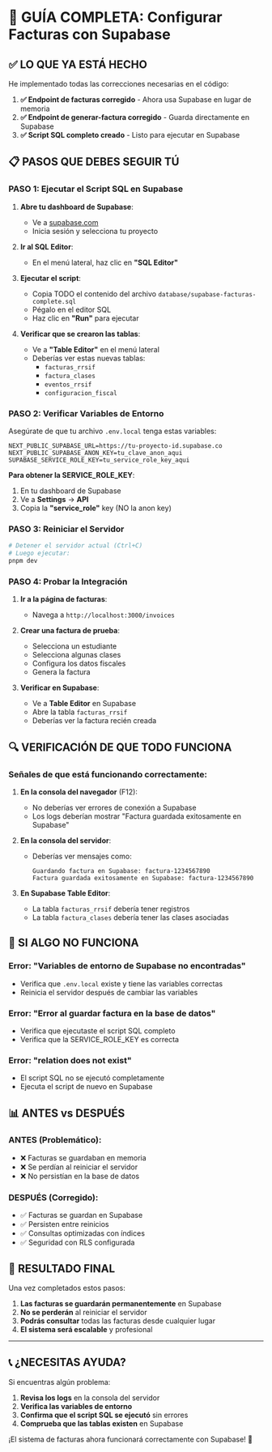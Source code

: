 # 🚀 GUÍA COMPLETA: Configurar Facturas con Supabase

## ✅ **LO QUE YA ESTÁ HECHO**

He implementado todas las correcciones necesarias en el código:

1. **✅ Endpoint de facturas corregido** - Ahora usa Supabase en lugar de memoria
2. **✅ Endpoint de generar-factura corregido** - Guarda directamente en Supabase
3. **✅ Script SQL completo creado** - Listo para ejecutar en Supabase

## 📋 **PASOS QUE DEBES SEGUIR TÚ**

### **PASO 1: Ejecutar el Script SQL en Supabase**

1. **Abre tu dashboard de Supabase**:
   - Ve a [supabase.com](https://supabase.com)
   - Inicia sesión y selecciona tu proyecto

2. **Ir al SQL Editor**:
   - En el menú lateral, haz clic en **"SQL Editor"**

3. **Ejecutar el script**:
   - Copia TODO el contenido del archivo `database/supabase-facturas-complete.sql`
   - Pégalo en el editor SQL
   - Haz clic en **"Run"** para ejecutar

4. **Verificar que se crearon las tablas**:
   - Ve a **"Table Editor"** en el menú lateral
   - Deberías ver estas nuevas tablas:
     - `facturas_rrsif`
     - `factura_clases`
     - `eventos_rrsif`
     - `configuracion_fiscal`

### **PASO 2: Verificar Variables de Entorno**

Asegúrate de que tu archivo `.env.local` tenga estas variables:

```env
NEXT_PUBLIC_SUPABASE_URL=https://tu-proyecto-id.supabase.co
NEXT_PUBLIC_SUPABASE_ANON_KEY=tu_clave_anon_aqui
SUPABASE_SERVICE_ROLE_KEY=tu_service_role_key_aqui
```

**Para obtener la SERVICE_ROLE_KEY**:
1. En tu dashboard de Supabase
2. Ve a **Settings** → **API**
3. Copia la **"service_role"** key (NO la anon key)

### **PASO 3: Reiniciar el Servidor**

```bash
# Detener el servidor actual (Ctrl+C)
# Luego ejecutar:
pnpm dev
```

### **PASO 4: Probar la Integración**

1. **Ir a la página de facturas**:
   - Navega a `http://localhost:3000/invoices`

2. **Crear una factura de prueba**:
   - Selecciona un estudiante
   - Selecciona algunas clases
   - Configura los datos fiscales
   - Genera la factura

3. **Verificar en Supabase**:
   - Ve a **Table Editor** en Supabase
   - Abre la tabla `facturas_rrsif`
   - Deberías ver la factura recién creada

## 🔍 **VERIFICACIÓN DE QUE TODO FUNCIONA**

### **Señales de que está funcionando correctamente**:

1. **En la consola del navegador** (F12):
   - No deberías ver errores de conexión a Supabase
   - Los logs deberían mostrar "Factura guardada exitosamente en Supabase"

2. **En la consola del servidor**:
   - Deberías ver mensajes como:
     ```
     Guardando factura en Supabase: factura-1234567890
     Factura guardada exitosamente en Supabase: factura-1234567890
     ```

3. **En Supabase Table Editor**:
   - La tabla `facturas_rrsif` debería tener registros
   - La tabla `factura_clases` debería tener las clases asociadas

## 🚨 **SI ALGO NO FUNCIONA**

### **Error: "Variables de entorno de Supabase no encontradas"**
- Verifica que `.env.local` existe y tiene las variables correctas
- Reinicia el servidor después de cambiar las variables

### **Error: "Error al guardar factura en la base de datos"**
- Verifica que ejecutaste el script SQL completo
- Verifica que la SERVICE_ROLE_KEY es correcta

### **Error: "relation does not exist"**
- El script SQL no se ejecutó completamente
- Ejecuta el script de nuevo en Supabase

## 📊 **ANTES vs DESPUÉS**

### **ANTES (Problemático)**:
- ❌ Facturas se guardaban en memoria
- ❌ Se perdían al reiniciar el servidor
- ❌ No persistían en la base de datos

### **DESPUÉS (Corregido)**:
- ✅ Facturas se guardan en Supabase
- ✅ Persisten entre reinicios
- ✅ Consultas optimizadas con índices
- ✅ Seguridad con RLS configurada

## 🎯 **RESULTADO FINAL**

Una vez completados estos pasos:

1. **Las facturas se guardarán permanentemente** en Supabase
2. **No se perderán** al reiniciar el servidor
3. **Podrás consultar** todas las facturas desde cualquier lugar
4. **El sistema será escalable** y profesional

---

## 📞 **¿NECESITAS AYUDA?**

Si encuentras algún problema:

1. **Revisa los logs** en la consola del servidor
2. **Verifica las variables de entorno**
3. **Confirma que el script SQL se ejecutó** sin errores
4. **Comprueba que las tablas existen** en Supabase

¡El sistema de facturas ahora funcionará correctamente con Supabase! 🎉

